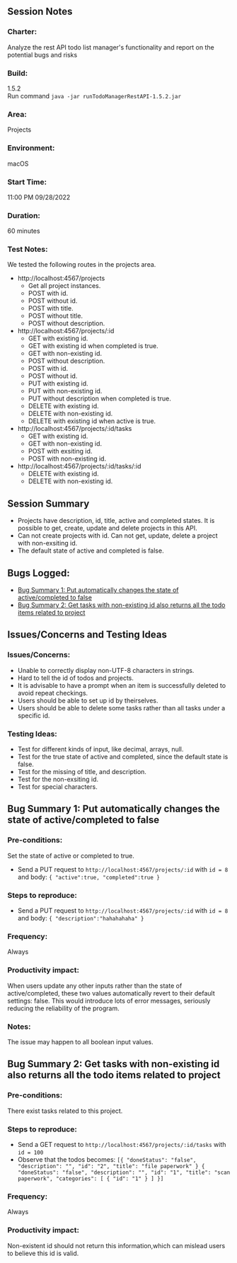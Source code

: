 ## Session Notes
### Charter:
Analyze the rest API todo list manager's functionality and report on the potential bugs and risks
### Build:
1.5.2  
Run command `java -jar runTodoManagerRestAPI-1.5.2.jar`
### Area:
Projects
### Environment:
macOS
### Start Time:
11:00 PM 09/28/2022

### Duration:
60 minutes
### Test Notes:
We tested the following routes in the projects area.
- http://localhost:4567/projects
  - Get all project instances.
  - POST with id.
  - POST without id.
  - POST with title.
  - POST without title.
  - POST without description.
- http://localhost:4567/projects/:id
  - GET with existing id.
  - GET with existing id when completed is true.
  - GET with non-existing id.
  - POST without description.
  - POST with id.
  - POST without id.
  - PUT with existing id.
  - PUT with non-existing id.
  - PUT without description when completed is true.
  - DELETE with existing id.
  - DELETE with non-existing id.
  - DELETE with existing id when active is true.
- http://localhost:4567/projects/:id/tasks
  - GET with existing id.
  - GET with non-existing id.
  - POST with exsiting id.
  - POST with non-existing id.
- http://localhost:4567/projects/:id/tasks/:id
  - DELETE with existing id.
  - DELETE with non-existing id.
## Session Summary
- Projects have description, id, title, active and completed states. It is possible to get, create, update and delete projects in this API.
- Can not create projects with id. Can not get, update, delete a project with non-exsiting id.
- The default state of active and completed is false.
## Bugs Logged:
- [Bug Summary 1: Put automatically changes the state of active/completed to false](#bug1)
- [Bug Summary 2: Get tasks with non-existing id also returns all the todo items related to project](#bug2)
## Issues/Concerns and Testing Ideas
### Issues/Concerns:
- Unable to correctly display non-UTF-8 characters in strings.
- Hard to tell the id of todos and projects.
- It is advisable to have a prompt when an item is successfully deleted to avoid repeat checkings.
- Users should be able to set up id by theirselves.
- Users should be able to delete some tasks rather than all tasks under a specific id.
### Testing Ideas:
- Test for different kinds of input, like decimal, arrays, null.
- Test for the true state of active and completed, since the default state is false.
- Test for the missing of title, and description.
- Test for the non-exsiting id.
- Test for special characters.

## <a name="bug1"></a> Bug Summary 1: Put automatically changes the state of active/completed to false
### Pre-conditions:
Set the state of active or completed to true.
- Send a PUT request to `http://localhost:4567/projects/:id` with `id = 8` and body: `{
    "active":true,
    "completed":true
}`
### Steps to reproduce:
- Send a PUT request to `http://localhost:4567/projects/:id` with `id = 8` and body: `{
    "description":"hahahahaha"
}`
### Frequency:
Always
### Productivity impact:
When users update any other inputs rather than the state of active/completed, these two values automatically revert to their default settings: false. This would introduce lots of error messages, seriously reducing the reliability of the program.
### Notes:
The issue may happen to all boolean input values.

## <a name="bug2"></a> Bug Summary 2: Get tasks with non-existing id also returns all the todo items related to project
### Pre-conditions:
There exist tasks related to this project.
### Steps to reproduce:
- Send a GET request to `http://localhost:4567/projects/:id/tasks` with `id = 100`
- Observe that the todos becomes: `[{
  "doneStatus": "false",
  "description": "",
  "id": "2",
  "title": "file paperwork"
}
{
  "doneStatus": "false",
  "description": "",
  "id": "1",
  "title": "scan paperwork",
  "categories": [
    {
      "id": "1"
    }
  ]
}]`

### Frequency:
Always
### Productivity impact:
Non-existent id should not return this information,which can mislead users to believe this id is valid.
